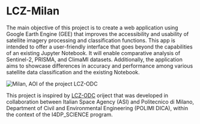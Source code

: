 # LCZ-Milan
The main objective of this project is to create a web application using Google Earth Engine (GEE) that improves the accessibility and usability of satellite imagery processing and classification functions. This app is intended to offer a user-friendly interface that goes beyond the capabilities of an existing Jupyter Notebook. It will enable comparative analysis of Sentinel-2, PRISMA, and ClimaMI datasets. Additionally, the application aims to showcase differences in accuracy and performance among various satellite data classification and the existing Notebook.

![Milan, AOI of the project [LCZ-ODC]([https://github.com](https://github.com/gisgeolab/LCZ-ODC/tree/main)) ](https://github.com/imostafaaa/LCZ-Milan/assets/47309563/0e9de42f-e83c-41cc-b474-6d12c970c74c)


This project is inspired by [LCZ-ODC]([https://github.com](https://github.com/gisgeolab/LCZ-ODC/tree/main)) oriject that was  developed in collaboration between Italian Space Agency (ASI) and Politecnico di Milano, Department of Civil and Environmental Engineering (POLIMI DICA), within the context of the I4DP_SCIENCE program.
